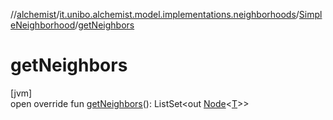 //[alchemist](../../../index.md)/[it.unibo.alchemist.model.implementations.neighborhoods](../index.md)/[SimpleNeighborhood](index.md)/[getNeighbors](get-neighbors.md)

# getNeighbors

[jvm]\
open override fun [getNeighbors](get-neighbors.md)(): ListSet<out [Node](../../it.unibo.alchemist.model.interfaces/-node/index.md)<[T](index.md)>>
